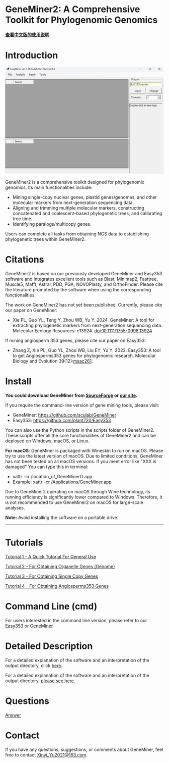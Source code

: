 # GeneMiner2: A Comprehensive Toolkit for Phylogenomic Genomics
**[查看中文版的使用说明](README_zh_cn.md)**

# Introduction
 ![](images/main_page.jpg)

GeneMiner2 is a comprehensive toolkit designed for phylogenomic genomics. Its main functionalities include:
- Mining single-copy nuclear genes, plastid genes/genomes, and other molecular markers from next-generation sequencing data.
- Aligning and trimming multiple molecular markers, constructing concatenated and coalescent-based phylogenetic trees, and calibrating tree time.
- Identifying paralogs/multicopy genes.

Users can complete all tasks from obtaining NGS data to establishing phylogenetic trees within GeneMiner2.
# Citations
GeneMiner2 is based on our previously developed GeneMiner and Easy353 software and integrates excellent tools such as Blast, Minimap2, Fasttree, Muscle5, Mafft, Astral, PDD, PGA, NOVOPlasty, and OrthoFinder. Please cite the literature prompted by the software when using the corresponding functionalities.

The work on GeneMiner2 has not yet been published. Currently, please cite our paper on GeneMiner:
- Xie PL, Guo YL, Teng Y, Zhou WB, Yu Y. 2024. GeneMiner: A tool for extracting phylogenetic markers from next-generation sequencing data. Molecular Ecology Resources: e13924. [doi:10.1111/1755-0998.13924](https://www.researchgate.net/publication/377298770_GeneMiner_A_tool_for_extracting_phylogenetic_markers_from_next-generation_sequencing_data)

If mining angiosperm 353 genes, please cite our paper on Easy353:
- Zhang Z, Xie PL, Guo YL, Zhou WB, Liu EY, Yu Y. 2022. Easy353: A tool to get Angiosperms353 genes for phylogenomic research. Molecular Biology and Evolution 39(12):[msac261](https://academic.oup.com/mbe/article/39/12/msac261/6862883).


# Install
**You could download GeneMiner from [SourceForge](https://sourceforge.net/projects/geneminer/files/) or [our site](http://life-bioinfo.tpddns.cn:8445/database/app/GeneMiner/).**

If you require the command-line version of gene mining tools, please visit:
- GeneMiner: https://github.com/sculab/GeneMiner
- Easy353: https://github.com/plant720/Easy353

You can also use the Python scripts in the scripts folder of GeneMiner2. These scripts offer all the core functionalities of GeneMiner2 and can be deployed on Windows, macOS, or Linux.

**For macOS**: GeneMiner is packaged with Wineskin to run on macOS. Please try to use the latest version of macOS. Due to limited conditions, GeneMiner has not been tested on all macOS versions. If you meet error like "XXX is damaged" You can type this in terminal:
- xattr -cr /location_of_GeneMinerO.app
- Example: xattr -cr /Applications/GeneMiner.app

Due to GeneMiner2 operating on macOS through Wine technology, its running efficiency is significantly lower compared to Windows. Therefore, it is not recommended to use GeneMiner2 on macOS for large-scale analyses.

**Note:** Avoid installing the software on a portable drive.

---


# Tutorials

[Tutorial 1 - A Quick Tutorial For General Use](/DEMO/DEMO1/DEMO1.md)


[Tutorial 2 - For Obtaining Organelle Genes (Genome)](/DEMO/DEMO2/DEMO2.md)

  
[Tutorial 3 - For Obtaining Single Copy Genes](DEMO/DEMO3/DEMO3.md)


[Tutorial 4 - For Obtaining Angiosperms353 Genes](DEMO/DEMO4/DEMO4.md)


# Command Line (cmd)

For users interested in the command line version, please refer to our [Easy353](https://github.com/plant720/Easy353) or [GeneMiner](https://github.com/sculab/GeneMiner)


# Detailed Description

For a detailed explanation of the software and an interpretation of the output directory, click [here](manual/ZH_US/readme_detailed.md).

For a detailed explanation of the software and an interpretation of the output directory, [please see here](manual/ZH_US/output.md).



# Questions
[Answer](manual/EN_US/FAQ.md)


# Contact
If you have any questions, suggestions, or comments about GeneMiner, feel free to contact Xinyi_Yu2021@163.com.




